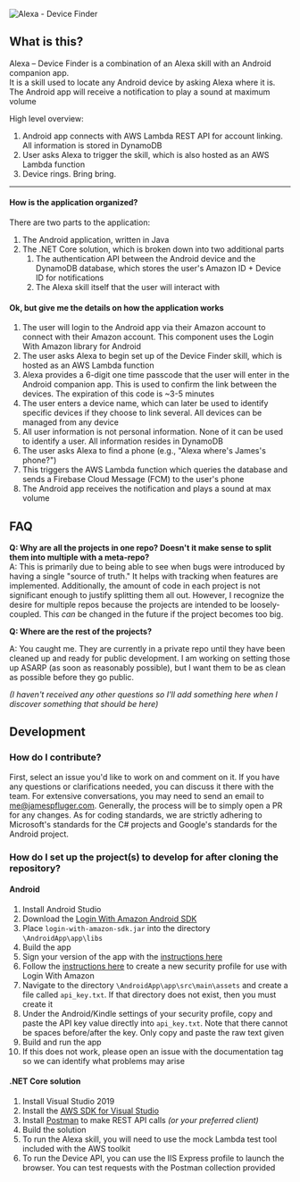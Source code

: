 ![Alexa - Device Finder](https://i.imgur.com/hhtczpR.png)

## What is this?  
Alexa – Device Finder is a combination of an Alexa skill with an Android companion app.  
It is a skill used to locate any Android device by asking Alexa where it is. The Android app will receive a notification to play a sound at maximum volume


High level overview:  
1. Android app connects with AWS Lambda REST API for account linking. All information is stored in DynamoDB
2. User asks Alexa to trigger the skill, which is also hosted as an AWS Lambda function 
3. Device rings. Bring bring.

---

#### How is the application organized?

There are two parts to the application:
1. The Android application, written in Java
2. The .NET Core solution, which is broken down into two additional parts
    1. The authentication API between the Android device and the DynamoDB database, which stores the user's Amazon ID + Device ID for notifications 
    2. The Alexa skill itself that the user will interact with

#### Ok, but give me the details on how the application works

1. The user will login to the Android app via their Amazon account to connect with their Amazon account. This component uses the Login With Amazon library for Android
2. The user asks Alexa to begin set up of the Device Finder skill, which is hosted as an AWS Lambda function
3. Alexa provides a 6-digit one time passcode that the user will enter in the Android companion app. This is used to confirm the link between the devices. The expiration of this code is ~3-5 minutes
4. The user enters a device name, which can later be used to identify specific devices if they choose to link several. All devices can be managed from any device
5. All user information is not personal information. None of it can be used to identify a user. All information resides in DynamoDB
6. The user asks Alexa to find a phone (e.g., "Alexa where's James's phone?")
7. This triggers the AWS Lambda function which queries the database and sends a Firebase Cloud Message (FCM) to the user's phone
8. The Android app receives the notification and plays a sound at max volume

## FAQ

**Q: Why are all the projects in one repo? Doesn't it make sense to split them into multiple with a meta-repo?**  
A: This is primarily due to being able to see when bugs were introduced by having a single "source of truth." It helps with tracking when features are implemented. Additionally, the amount of code in each project is not significant enough to justify splitting them all out. However, I recognize the desire for multiple repos because the projects are intended to be loosely-coupled. This *can* be changed in the future if the project becomes too big. 

**Q: Where are the rest of the projects?**

A: You caught me. They are currently in a private repo until they have been cleaned up and ready for public development. I am working on setting those up ASARP (as soon as reasonably possible), but I want them to be as clean as possible before they go public.

*(I haven't received any other questions so I'll add something here when I discover something that should be here)*


## Development

### How do I contribute?

First, select an issue you'd like to work on and comment on it. If you have any questions or clarifications needed, you can discuss it there with the team. For extensive conversations, you may need to send an email to [me@jamespfluger.com](mailto:me@jamespfluger.com). Generally, the process will be to simply open a PR for any changes. As for coding standards, we are strictly adhering to Microsoft's standards for the C# projects and Google's standards for the Android project.

### How do I set up the project(s) to develop for after cloning the repository?

#### Android
1. Install Android Studio
2. Download the [Login With Amazon Android SDK](https://developer.amazon.com/docs/apps-and-games/sdk-downloads.html#lwa)
3. Place `login-with-amazon-sdk.jar` into the directory `\AndroidApp\app\libs`
4. Build the app
5. Sign your version of the app with the [instructions here](https://developer.android.com/studio/publish/app-signing)
6. Follow the [instructions here](https://developer.amazon.com/docs/login-with-amazon/register-android.html) to create a new security profile for use with Login With Amazon
7. Navigate to the directory `\AndroidApp\app\src\main\assets` and create a file called `api_key.txt`. If that directory does not exist, then you must create it
8. Under the Android/Kindle settings of your security profile, copy and paste the API key value directly into `api_key.txt`. Note that there cannot be spaces before/after the key. Only copy and paste the raw text given
9. Build and run the app
10. If this does not work, please open an issue with the documentation tag so we can identify what problems may arise

#### .NET Core solution 

1. Install Visual Studio 2019
2. Install the [AWS SDK for Visual Studio](https://aws.amazon.com/visualstudio/)
3. Install [Postman](https://www.postman.com/) to make REST API calls *(or your preferred client)*
4. Build the solution
5. To run the Alexa skill, you will need to use the mock Lambda test tool included with the AWS toolkit
6. To run the Device API, you can use the IIS Express profile to launch the browser. You can test requests with the Postman collection provided

